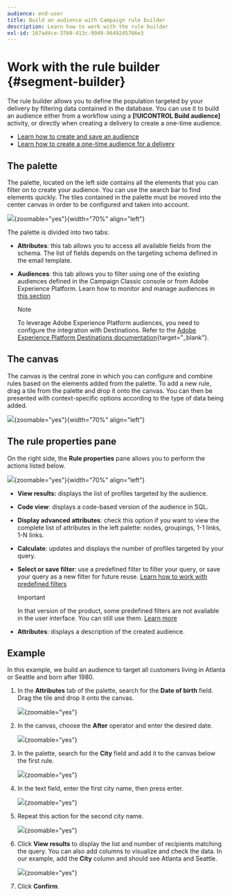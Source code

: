 ```yaml
---
audience: end-user
title: Build an audience with Campaign rule builder
description: Learn how to work with the rule builder
exl-id: 167ad4ce-3760-413c-9949-9649245766e3
---
```

# Work with the rule builder {#segment-builder}

The rule builder allows you to define the population targeted by your delivery by filtering data contained in the database. You can use it to build an audience either from a workflow using a **[!UICONTROL Build audience]** activity, or directly when creating a delivery to create a one-time audience.

* [Learn how to create and save an audience](create-audience.md)
* [Learn how to create a one-time audience for a delivery](one-time-audience.md)

## The palette

The palette, located on the left side contains all the elements that you can filter on to create your audience. You can use the search bar to find elements quickly. The tiles contained in the palette must be moved into the center canvas in order to be configured and taken into account.

![](assets/segment-builder2.png){zoomable="yes"}{width="70%" align="left"}
    
The palette is divided into two tabs:

* **Attributes**: this tab allows you to access all available fields from the schema. The list of fields depends on the targeting schema defined in the email template.

* **Audiences**: this tab allows you to filter using one of the existing audiences defined in the Campaign Classic console or from Adobe Experience Platform. Learn how to monitor and manage audiences in [this section](manage-audience.md)

    >[!NOTE]
    >
    >To leverage Adobe Experience Platform audiences, you need to configure the integration with Destinations. Refer to the [Adobe Experience Platform Destinations documentation](https://experienceleague.adobe.com/docs/experience-platform/destinations/home.html){target="_blank"}.

## The canvas

The canvas is the central zone in which you can configure and combine rules based on the elements added from the palette. To add a new rule, drag a tile from the palette and drop it onto the canvas. You can then be presented with context-specific options according to the type of data being added. 

![](assets/segment-builder4.png){zoomable="yes"}{width="70%" align="left"}

## The rule properties pane

On the right side, the **Rule properties** pane allows you to perform the  actions listed below.

![](assets/segment-builder5.png){zoomable="yes"}{width="70%" align="left"}

* **View results:** displays the list of profiles targeted by the audience.
* **Code view**: displays a code-based version of the audience in SQL.
* **Display advanced attributes**: check this option if you want to view the complete list of attributes in the left palette: nodes, groupings, 1-1 links, 1-N links.
* **Calculate**: updates and displays the number of profiles targeted by your query.
* **Select or save filter**: use a predefined filter to filter your query, or save your query as a new filter for future reuse. [Learn how to work with predefined filters](../get-started/predefined-filters.md)

    >[!IMPORTANT]
    >
    >In that version of the product, some predefined filters are not available in the user interface. You can still use them. [Learn more](../get-started/guardrails.md#predefined-filters-filters-guardrails-limitations)

* **Attributes**: displays a description of the created audience.

## Example

In this example, we build an audience to target all customers living in Atlanta or Seattle and born after 1980. 

1. In the **Attributes** tab of the palette, search for the **Date of birth** field. Drag the tile and drop it onto the canvas. 

    ![](assets/segment-builder6.png){zoomable="yes"}

1. In the canvas, choose the **After** operator and enter the desired date.

    ![](assets/segment-builder7.png){zoomable="yes"}

1. In the palette, search for the **City** field and add it to the canvas below the first rule. 

    ![](assets/segment-builder8.png){zoomable="yes"}

1. In the text field, enter the first city name, then press enter. 

    ![](assets/segment-builder9.png){zoomable="yes"}

1. Repeat this action for the second city name.

    ![](assets/segment-builder10.png){zoomable="yes"}

1. Click **View results** to display the list and number of recipients matching the query. You can also add columns to visualize and check the data. In our example, add the **City** column and should see Atlanta and Seattle.

    ![](assets/segment-builder11.png){zoomable="yes"}

1. Click **Confirm**.